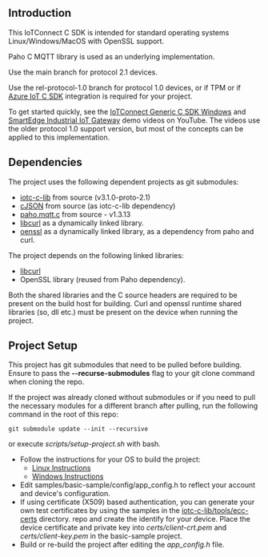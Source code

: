 ## Introduction

This IoTConnect C SDK is intended for standard operating systems Linux/Windows/MacOS
with OpenSSL support.

Paho C MQTT library is used as an underlying implementation.

Use the main branch for protocol 2.1 devices.

Use the rel-protocol-1.0 branch for protocol 1.0 devices, or if TPM or if 
[Azure IoT C SDK](https://github.com/Azure/azure-iot-sdk-c) integration is required for your project.

To get started quickly, see the [IoTConnect Generic C SDK Windows](https://www.youtube.com/watch?v=cvP3zmcs8JA) and [SmartEdge Industrial IoT Gateway](https://www.youtube.com/watch?v=j6AC95nz7IY) demo videos on YouTube.
The videos use the older protocol 1.0 support version, but most of the concepts can be applied to this implementation. 
 
## Dependencies

The project uses the following dependent projects as git submodules:

* [iotc-c-lib](https://github.com/avnet-iotconnect/iotc-c-lib.git) from source (v3.1.0-proto-2.1)
* [cJSON](https://github.com/DaveGamble/cJSON.git) from source (as iotc-c-lib dependency)
* [paho.mqtt.c](https://github.com/eclipse/paho.mqtt.c.git) from source - v1.3.13
* [libcurl](https://curl.se/libcurl/) as a dynamically linked library.  
* [oenssl](https://www.openssl.org/) as a dynamically linked library, as a dependency from paho and curl.

The project depends on the following linked libraries:
 * [libcurl](https://curl.se/libcurl/)
 * OpenSSL library (reused from Paho dependency).

    
Both the shared libraries and the C source headers are required to be present on the build host for building. 
Curl and openssl runtime shared libraries (so, dll etc.) must be present on the device when running the project. 

## Project Setup

This project has git submodules that need to be pulled before building.
Ensure to pass the **--recurse-submodules** flag to your git clone command 
when cloning the repo.

If the project was already cloned without submodules or if you need to pull 
the necessary modules for a different branch after pulling, run the following command
in the root of this repo: 
```shell script
git submodule update --init --recursive
``` 
or execute *scripts/setup-project.sh* with bash.

* Follow the instructions for your OS to build the project:
  * [Linux Instructions](doc/Linux.md)
  * [Windows Instructions](doc/Windows.md) 
* Edit samples/basic-sample/config/app_config.h to reflect your account and device's configuration.
* If using certificate (X509) based authentication, you can generate your own test certificates
by using the samples in the 
[iotc-c-lib/tools/ecc-certs](https://github.com/avnet-iotconnect/iotc-c-lib/tree/master/tools/) directory. 
repo and create the identify for your device.
Place the device certificate and private key into *certs/client-crt.pem* and *certs/client-key.pem* in the basic-sample project.
* Build or re-build the project after editing the *app_config.h* file.  
